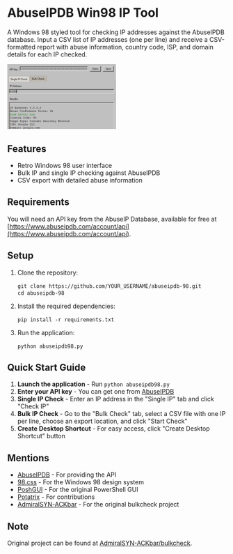 # AbuseIPDB Win98 IP Tool

A Windows 98 styled tool for checking IP addresses against the AbuseIPDB database. Input a CSV list of IP addresses (one per line) and receive a CSV-formatted report with abuse information, country code, ISP, and domain details for each IP checked.

<img src="images/window.png" alt="Windows 98 Style" width="250">

## Features

- Retro Windows 98 user interface
- Bulk IP and single IP checking against AbuseIPDB
- CSV export with detailed abuse information

## Requirements

You will need an API key from the AbuseIP Database, available for free at [https://www.abuseipdb.com/account/api](https://www.abuseipdb.com/account/api).

## Setup

1. Clone the repository:
   ```
   git clone https://github.com/YOUR_USERNAME/abuseipdb-98.git
   cd abuseipdb-98
   ```

2. Install the required dependencies:
   ```
   pip install -r requirements.txt
   ```

3. Run the application:
   ```
   python abuseipdb98.py
   ```

## Quick Start Guide

1. **Launch the application** - Run `python abuseipdb98.py`
2. **Enter your API key** - You can get one from [AbuseIPDB](https://www.abuseipdb.com/account/api)
3. **Single IP Check** - Enter an IP address in the "Single IP" tab and click "Check IP" 
4. **Bulk IP Check** - Go to the "Bulk Check" tab, select a CSV file with one IP per line, choose an export location, and click "Start Check"
5. **Create Desktop Shortcut** - For easy access, click "Create Desktop Shortcut" button

## Mentions

- [AbuseIPDB](https://abuseipdb.com) - For providing the API
- [98.css](https://github.com/jdan/98.css) - For the Windows 98 design system
- [PoshGUI](https://poshgui.com) - For the original PowerShell GUI
- [Potatrix](https://github.com/Potatrix) - For contributions
- [AdmiralSYN-ACKbar](https://github.com/AdmiralSYN-ACKbar) - For the original bulkcheck project

## Note

Original project can be found at [AdmiralSYN-ACKbar/bulkcheck](https://github.com/AdmiralSYN-ACKbar/bulkcheck).
